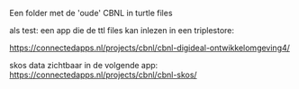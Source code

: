 Een folder met de 'oude' CBNL in turtle files


als test:
een app die de ttl files kan inlezen in een triplestore:

https://connectedapps.nl/projects/cbnl/cbnl-digideal-ontwikkelomgeving4/

skos data zichtbaar in de volgende app:
https://connectedapps.nl/projects/cbnl/cbnl-skos/
